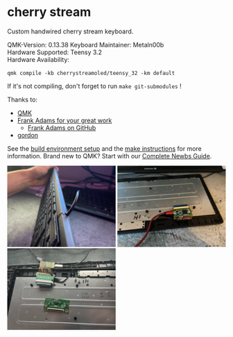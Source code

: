 # cherry stream

Custom handwired cherry stream keyboard.

QMK-Version: 0.13.38
Keyboard Maintainer: Metaln00b  
Hardware Supported: Teensy 3.2  
Hardware Availability: 

    qmk compile -kb cherrystreamoled/teensy_32 -km default

If it's not compiling, don't forget to run `make git-submodules` !

Thanks to:
* [QMK](https://github.com/qmk/qmk_firmware)
* [Frank Adams for your great work](https://www.instructables.com/How-to-Make-a-USB-Laptop-Keyboard-Controller/)
    * [Frank Adams on GitHub](https://github.com/thedalles77)
* [gordon](https://hackaday.io/project/173766/instructions)


See the [build environment setup](https://docs.qmk.fm/#/getting_started_build_tools) and the [make instructions](https://docs.qmk.fm/#/getting_started_make_guide) for more information. Brand new to QMK? Start with our [Complete Newbs Guide](https://docs.qmk.fm/#/newbs).

<img src="https://github.com/Metaln00b/Teensy3.2-CherryStream-QMK/blob/master/engineering_files/pictures/cherry-oled.jpeg" width="250">
<img src="https://github.com/Metaln00b/Teensy3.2-CherryStream-QMK/blob/master/engineering_files/pictures/cherry-wiring.jpeg" width="250">
<img src="https://github.com/Metaln00b/Teensy3.2-CherryStream-QMK/blob/master/engineering_files/pictures/cherry-wiring-2.jpeg" width="250">